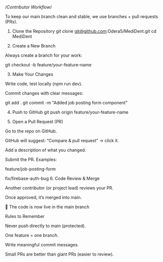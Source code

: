 /_Contributor Workflow_/

To keep our main branch clean and stable, we use branches + pull requests (PRs).

1. Clone the Repository
   git clone git@github.com:Odera5/MediDent.git
   cd MediDent

2. Create a New Branch

Always create a branch for your work:

git checkout -b feature/your-feature-name

3. Make Your Changes

Write code, test locally (npm run dev).

Commit changes with clear messages:

git add .
git commit -m "Added job posting form component"

4. Push to GitHub
   git push origin feature/your-feature-name

5. Open a Pull Request (PR)

Go to the repo on GitHub.

GitHub will suggest: “Compare & pull request” → click it.

Add a description of what you changed.

Submit the PR.
Examples:

feature/job-posting-form

fix/firebase-auth-bug 6. Code Review & Merge

Another contributor (or project lead) reviews your PR.

Once approved, it’s merged into main.

🚀 The code is now live in the main branch

Rules to Remember

Never push directly to main (protected).

One feature = one branch.

Write meaningful commit messages.

Small PRs are better than giant PRs (easier to review).
